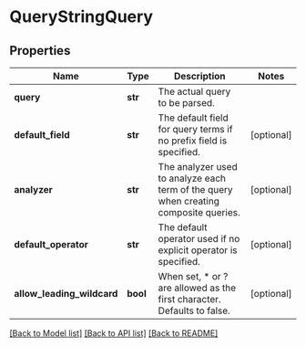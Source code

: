 # QueryStringQuery

## Properties
Name | Type | Description | Notes
------------ | ------------- | ------------- | -------------
**query** | **str** | The actual query to be parsed. | 
**default_field** | **str** | The default field for query terms if no prefix field is specified. | [optional] 
**analyzer** | **str** | The analyzer used to analyze each term of the query when creating composite queries. | [optional] 
**default_operator** | **str** | The default operator used if no explicit operator is specified. | [optional] 
**allow_leading_wildcard** | **bool** | When set, * or ? are allowed as the first character. Defaults to false. | [optional] 

[[Back to Model list]](../README.md#documentation-for-models) [[Back to API list]](../README.md#documentation-for-api-endpoints) [[Back to README]](../README.md)



